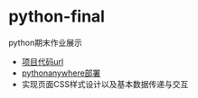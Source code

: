# python-final
python期末作业展示
* [项目代码url](https://github.com/HuangQianNewmedia/python-final/tree/master/python%E6%9C%9F%E6%9C%AB)
* [pythonanywhere部署](http://hccswm.pythonanywhere.com/)
* 实现页面CSS样式设计以及基本数据传递与交互
